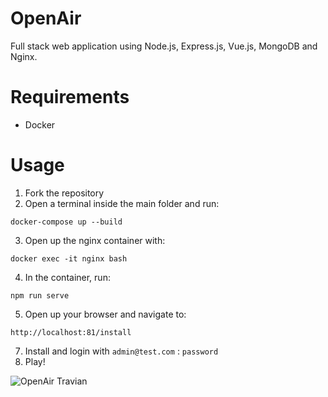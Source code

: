 # OpenAir

Full stack web application using Node.js, Express.js, Vue.js, MongoDB and Nginx.

# Requirements
- Docker

# Usage

1. Fork the repository
2. Open a terminal inside the main folder and run:
```properties
docker-compose up --build
```
3. Open up the nginx container with:
```properties
docker exec -it nginx bash
```
4. In the container, run:
```properties
npm run serve
```
5. Open up your browser and navigate to:
```properties
http://localhost:81/install
```

7. Install and login with `admin@test.com` : `password`
8. Play!

![OpenAir Travian](https://i.imgur.com/cnzcfUQ.png)
